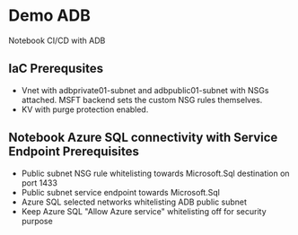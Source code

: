 # Demo ADB
Notebook CI/CD with ADB

## IaC Prerequsites
- Vnet with adbprivate01-subnet and adbpublic01-subnet with NSGs attached. MSFT backend sets the custom NSG rules themselves.
- KV with purge protection enabled.

## Notebook Azure SQL connectivity with Service Endpoint Prerequisites
- Public subnet NSG rule whitelisting towards Microsoft.Sql destination on port 1433
- Public subnet service endpoint towards Microsoft.Sql
- Azure SQL selected networks whitelisting ADB public subnet
- Keep Azure SQL "Allow Azure service" whitelisting off for security purpose
